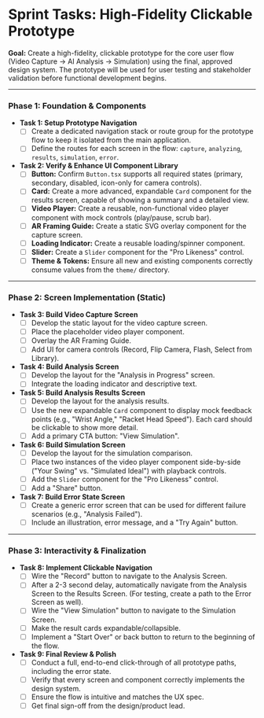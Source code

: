 # Sprint Tasks: High-Fidelity Clickable Prototype

**Goal:** Create a high-fidelity, clickable prototype for the core user flow (Video Capture → AI Analysis → Simulation) using the final, approved design system. The prototype will be used for user testing and stakeholder validation before functional development begins.

---

### **Phase 1: Foundation & Components**

*   **Task 1: Setup Prototype Navigation**
    *   [ ] Create a dedicated navigation stack or route group for the prototype flow to keep it isolated from the main application.
    *   [ ] Define the routes for each screen in the flow: `capture`, `analyzing`, `results`, `simulation`, `error`.

*   **Task 2: Verify & Enhance UI Component Library**
    *   [ ] **Button:** Confirm `Button.tsx` supports all required states (primary, secondary, disabled, icon-only for camera controls).
    *   [ ] **Card:** Create a more advanced, expandable `Card` component for the results screen, capable of showing a summary and a detailed view.
    *   [ ] **Video Player:** Create a reusable, non-functional video player component with mock controls (play/pause, scrub bar).
    *   [ ] **AR Framing Guide:** Create a static SVG overlay component for the capture screen.
    *   [ ] **Loading Indicator:** Create a reusable loading/spinner component.
    *   [ ] **Slider:** Create a `Slider` component for the "Pro Likeness" control.
    *   [ ] **Theme & Tokens:** Ensure all new and existing components correctly consume values from the `theme/` directory.

---

### **Phase 2: Screen Implementation (Static)**

*   **Task 3: Build Video Capture Screen**
    *   [ ] Develop the static layout for the video capture screen.
    *   [ ] Place the placeholder video player component.
    *   [ ] Overlay the AR Framing Guide.
    *   [ ] Add UI for camera controls (Record, Flip Camera, Flash, Select from Library).

*   **Task 4: Build Analysis Screen**
    *   [ ] Develop the layout for the "Analysis in Progress" screen.
    *   [ ] Integrate the loading indicator and descriptive text.

*   **Task 5: Build Analysis Results Screen**
    *   [ ] Develop the layout for the analysis results.
    *   [ ] Use the new expandable `Card` component to display mock feedback points (e.g., "Wrist Angle," "Racket Head Speed"). Each card should be clickable to show more detail.
    *   [ ] Add a primary CTA button: "View Simulation".

*   **Task 6: Build Simulation Screen**
    *   [ ] Develop the layout for the simulation comparison.
    *   [ ] Place two instances of the video player component side-by-side ("Your Swing" vs. "Simulated Ideal") with playback controls.
    *   [ ] Add the `Slider` component for the "Pro Likeness" control.
    *   [ ] Add a "Share" button.

*   **Task 7: Build Error State Screen**
    *   [ ] Create a generic error screen that can be used for different failure scenarios (e.g., "Analysis Failed").
    *   [ ] Include an illustration, error message, and a "Try Again" button.

---

### **Phase 3: Interactivity & Finalization**

*   **Task 8: Implement Clickable Navigation**
    *   [ ] Wire the "Record" button to navigate to the Analysis Screen.
    *   [ ] After a 2-3 second delay, automatically navigate from the Analysis Screen to the Results Screen. (For testing, create a path to the Error Screen as well).
    *   [ ] Wire the "View Simulation" button to navigate to the Simulation Screen.
    *   [ ] Make the result cards expandable/collapsible.
    *   [ ] Implement a "Start Over" or back button to return to the beginning of the flow.

*   **Task 9: Final Review & Polish**
    *   [ ] Conduct a full, end-to-end click-through of all prototype paths, including the error state.
    *   [ ] Verify that every screen and component correctly implements the design system.
    *   [ ] Ensure the flow is intuitive and matches the UX spec.
    *   [ ] Get final sign-off from the design/product lead.
